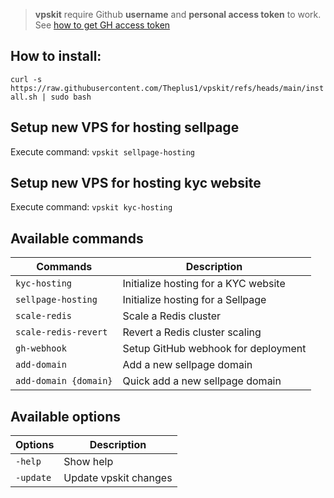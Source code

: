 > **vpskit** require Github **username** and **personal access token** to work. See [how to get GH access token](https://docs.github.com/en/authentication/keeping-your-account-and-data-secure/managing-your-personal-access-tokens#creating-a-fine-grained-personal-access-token)
> 
## How to install:

`curl -s https://raw.githubusercontent.com/Theplus1/vpskit/refs/heads/main/install.sh | sudo bash`

## Setup new VPS for hosting sellpage

Execute command: `vpskit sellpage-hosting`

## Setup new VPS for hosting kyc website

Execute command: `vpskit kyc-hosting`

## Available commands

| Commands              | Description                          |
| ----------------------- | -------------------------------------- |
| `kyc-hosting`         | Initialize hosting for a KYC website |
| `sellpage-hosting`    | Initialize hosting for a Sellpage    |
| `scale-redis`         | Scale a Redis cluster                |
| `scale-redis-revert`  | Revert a Redis cluster scaling       |
| `gh-webhook`          | Setup GitHub webhook for deployment  |
| `add-domain`          | Add a new sellpage domain            |
| `add-domain {domain}` | Quick add a new sellpage domain      |

## Available options
| Options              | Description                          |     
| ----------------------- | -------------------------------------- |
| `-help`              | Show help                            |
| `-update`            | Update vpskit changes                |